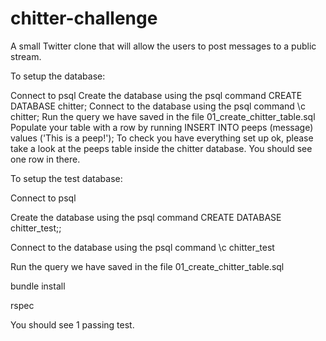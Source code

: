 # chitter-challenge

A small Twitter clone that will allow the users to post messages to a public stream.

To setup the database:

Connect to psql
Create the database using the psql command CREATE DATABASE chitter;
Connect to the database using the psql command \c chitter;
Run the query we have saved in the file 01_create_chitter_table.sql
Populate your table with a row by running INSERT INTO peeps (message) values ('This is a peep!');
To check you have everything set up ok, please take a look at the peeps table inside the chitter database. You should see one row in there.

To setup the test database:

Connect to psql

Create the database using the psql command CREATE DATABASE chitter_test;;

Connect to the database using the psql command \c chitter_test

Run the query we have saved in the file 01_create_chitter_table.sql

bundle install

rspec

You should see 1 passing test.
